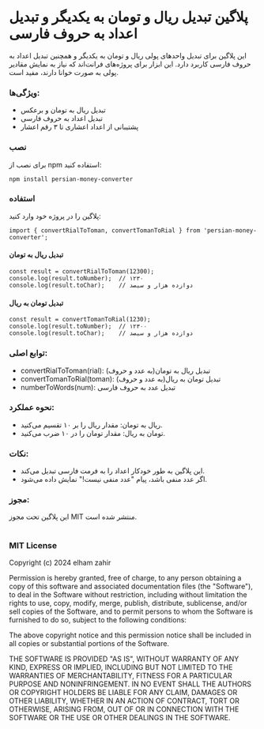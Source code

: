 # پلاگین تبدیل ریال و تومان به یکدیگر و تبدیل اعداد به حروف فارسی

این پلاگین برای تبدیل واحدهای پولی ریال و تومان به یکدیگر و همچنین تبدیل اعداد به حروف فارسی کاربرد دارد. این ابزار برای پروژه‌های فرانت‌اند که نیاز به نمایش مقادیر پولی به صورت خوانا دارند، مفید است.

### ویژگی‌ها:

- تبدیل ریال به تومان و برعکس
- تبدیل اعداد به حروف فارسی
- پشتیبانی از اعداد اعشاری تا ۳ رقم اعشار

### نصب

برای نصب از npm استفاده کنید:

```
npm install persian-money-converter
```

### استفاده

پلاگین را در پروژه خود وارد کنید:

```
import { convertRialToToman, convertTomanToRial } from 'persian-money-converter';
```

#### تبدیل ریال به تومان

```
const result = convertRialToToman(12300);
console.log(result.toNumber);  // ۱۲۳۰
console.log(result.toChar);    // دوازده هزار و سیصد
```

#### تبدیل تومان به ریال

```
const result = convertTomanToRial(1230);
console.log(result.toNumber);  // ۱۲۳۰۰
console.log(result.toChar);    // دوازده هزار و سیصد
```

### توابع اصلی:

- convertRialToToman(rial): تبدیل ریال به تومان(به عدد و حروف)
- convertTomanToRial(toman): تبدیل تومان به ریال(به عدد و حروف)
- numberToWords(num): تبدیل عدد به حروف فارسی

### نحوه عملکرد:

- ریال به تومان: مقدار ریال را بر ۱۰ تقسیم می‌کنید.
- تومان به ریال: مقدار تومان را در ۱۰ ضرب می‌کنید.

### نکات:

- این پلاگین به طور خودکار اعداد را به فرمت فارسی تبدیل می‌کند.
- اگر عدد منفی باشد، پیام "عدد منفی نیست!" نمایش داده می‌شود.

### مجوز:

این پلاگین تحت مجوز MIT منتشر شده است.

#

### MIT License

Copyright (c) 2024 elham zahir

Permission is hereby granted, free of charge, to any person obtaining a copy of this software and associated documentation files (the "Software"), to deal in the Software without restriction, including without limitation the rights to use, copy, modify, merge, publish, distribute, sublicense, and/or sell copies of the Software, and to permit persons to whom the Software is furnished to do so, subject to the following conditions:

The above copyright notice and this permission notice shall be included in all copies or substantial portions of the Software.

THE SOFTWARE IS PROVIDED "AS IS", WITHOUT WARRANTY OF ANY KIND, EXPRESS OR IMPLIED, INCLUDING BUT NOT LIMITED TO THE WARRANTIES OF MERCHANTABILITY, FITNESS FOR A PARTICULAR PURPOSE AND NONINFRINGEMENT. IN NO EVENT SHALL THE AUTHORS OR COPYRIGHT HOLDERS BE LIABLE FOR ANY CLAIM, DAMAGES OR OTHER LIABILITY, WHETHER IN AN ACTION OF CONTRACT, TORT OR OTHERWISE, ARISING FROM, OUT OF OR IN CONNECTION WITH THE SOFTWARE OR THE USE OR OTHER DEALINGS IN THE SOFTWARE.

